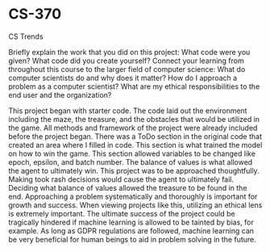 # CS-370
CS Trends

Briefly explain the work that you did on this project: What code were you given? What code did you create yourself?
Connect your learning from throughout this course to the larger field of computer science:
What do computer scientists do and why does it matter?
How do I approach a problem as a computer scientist?
What are my ethical responsibilities to the end user and the organization?

  This project began with starter code. The code laid out the environment including the maze, the treasure, and the obstacles that would be utilized in the game.  All methods and framework of the project were already included before the project began. There was a ToDo section in the original code that created an area where I filled in code. This section is what trained the model on how to win the game. This section allowed variables to be changed like epoch, epsilon, and batch number. The balance of values is what allowed the agent to ultimately win. 
  This project was to be approached thoughtfully. Making took rash decisions would cause the agent to ultimately fail. Deciding what balance of values allowed the treasure to be found in the end. Approaching a problem systematically and thoroughly is important for growth and success. When viewing projects like this, utilizing an ethical lens is extremely important. The ultimate success of the project could be tragically hindered if machine learning is allowed to be tainted by bias, for example. As long as GDPR regulations are followed, machine learning can be very beneficial for human beings to aid in problem solving in the future. 
  
